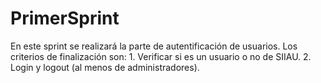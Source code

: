 # PrimerSprint
En este sprint se realizará la parte de autentificación de usuarios. Los criterios de finalización son: 1. Verificar si es un usuario o no de SIIAU. 2. Login y logout (al menos de administradores).
